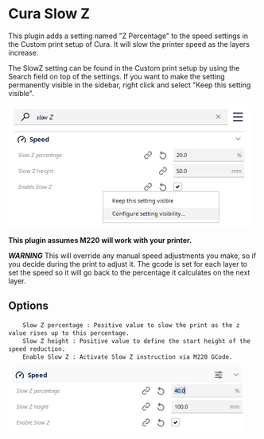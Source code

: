 # Cura Slow Z

This plugin adds a setting named "Z Percentage" to the speed settings in the Custom print setup of Cura. It will slow the printer speed as the layers increase.

The SlowZ setting can be found in the Custom print setup by using the Search field on top of the settings. If you want to make the setting permanently visible in the sidebar, right click and select "Keep this setting visible".

![Option](./images/options.png)

**This plugin assumes M220 will work with your printer.**

***WARNING***
This will override any manual speed adjustments you make, so if you decide during the print to adjust it.  The gcode is set for each layer to set the speed so it will go back to the percentage it calculates on the next layer.

## Options

        Slow Z percentage : Positive value to slow the print as the z value rises up to this percentage.
        Slow Z height : Positive value to define the start height of the speed reduction.
        Enable Slow Z : Activate Slow Z instruction via M220 GCode.

![Speed Option](./images/speed.png)